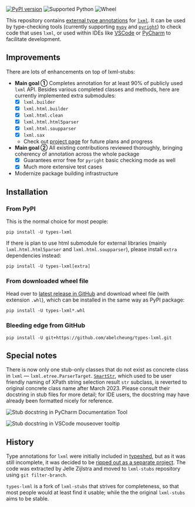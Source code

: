 [![PyPI version](https://img.shields.io/pypi/v/types-lxml.svg)](https://pypi.org/project/types-lxml/)
![Supported Python](https://img.shields.io/pypi/pyversions/types-lxml.svg)
![Wheel](https://img.shields.io/pypi/wheel/types-lxml.svg)

This repository contains [external type annotations](https://peps.python.org/pep-0561/) for [`lxml`](http://lxml.de/). It can be used by type-checking tools (currently supporting [`mypy`](https://pypi.org/project/mypy/) and [`pyright`](https://github.com/Microsoft/pyright)) to check code that uses `lxml`, or used within IDEs like [VSCode](https://code.visualstudio.com/) or [PyCharm](https://www.jetbrains.com/pycharm/) to facilitate development.

## Improvements

There are lots of enhancements on top of lxml-stubs:

- **Main goal ①** Completes annotation for at least 90% of publicly used `lxml` API. Besides various completed classes and methods, here are currently implemented extra submodules:
    * [x] `lxml.builder`
    * [x] `lxml.html.builder`
    * [x] `lxml.html.clean`
    * [x] `lxml.html.html5parser`
    * [x] `lxml.html.soupparser`
    * [x] `lxml.sax`
    * Check out [project page](https://github.com/abelcheung/types-lxml/projects/1) for future plans and progress
- **Main goal ②** All existing contributions reviewed thoroughly, bringing coherency of annotation across the whole package
    * [x] Guarantees error free for `pyright` basic checking mode as well
    * [x] Much more extensive test cases
- Modernize package building infrastructure

## Installation

### From PyPI

This is the normal choice for most people:

    pip install -U types-lxml

If there is plan to use html submodule for external libraries (mainly `lxml.html.html5parser` and `lxml.html.soupparser`), please install `extra` dependencies instead:

    pip install -U types-lxml[extra]

### From downloaded wheel file

Head over to [latest release in GitHub](https://github.com/abelcheung/types-lxml/releases/latest) and download wheel file (with extension `.whl`), which can be installed in the same way as PyPI package:

    pip install -U types-lxml*.whl

### Bleeding edge from GitHub

    pip install -U git+https://github.com/abelcheung/types-lxml.git

## Special notes
There is now only one stub-only classes that do not exist as concrete class in
`lxml` &mdash; `lxml.etree.ParserTarget`.
[`SmartStr`](https://github.com/abelcheung/types-lxml/wiki/Smart-string-usage),
which used to be user friendly naming of XPath string selection result `str`
subclass, is reverted to original concrete class name after March 2023.
Please consult their docstring in stub files for more detail; for IDE users,
the docstring may have already been formatted nicely for reference.

![Stub docstring in PyCharm Documentation Tool](https://user-images.githubusercontent.com/83110/160575574-c20b29d0-ddda-40d4-82e3-724f59663d7e.png)

![Stub docstring in VSCode mouseover tooltip](https://user-images.githubusercontent.com/83110/160575818-168f1a98-074d-46f4-b166-3f18af56232e.png)

## History

Type annotations for `lxml` were initially included in [typeshed](https://www.github.com/python/typeshed), but as it was still incomplete, it was decided to be [ripped out as a separate project](https://github.com/python/typeshed/issues/525).
The code was extracted by Jelle Zijlstra and moved to `lxml-stubs` repository using `git filter-branch`.

`types-lxml` is a fork of `lxml-stubs` that strives for completeness, so that most people would at least find it usable; while the the original `lxml-stubs` aims to be stable.
